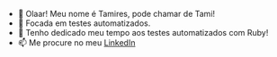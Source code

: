 - 👋 Olaar! Meu nome é Tamires, pode chamar de Tami!
- 👀 Focada em testes automatizados.
- 🌱 Tenho dedicado meu tempo aos testes automatizados com Ruby! 
- 📫 Me procure no meu [LinkedIn](https://www.linkedin.com/in/tamires-manduca-80768513b)

<!---
tatamanduca/tatamanduca is a ✨ special ✨ repository because its `README.md` (this file) appears on your GitHub profile.
You can click the Preview link to take a look at your changes.
--->
